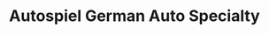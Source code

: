 ---
title: "Autospiel German Auto Specialty"
url: /victoria/autospiel-german-auto-specialty/
shop: car repair
---